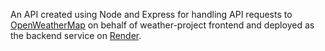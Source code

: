 An API created using Node and Express for handling API requests to [OpenWeatherMap](https://openweathermap.org) on behalf of weather-project frontend and deployed as the backend service on [Render](https://render.com/).
